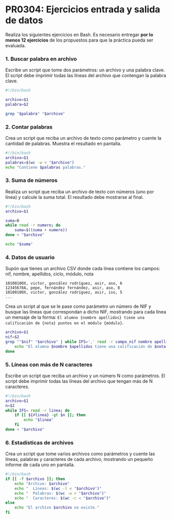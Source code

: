 # PR0304: Ejercicios entrada y salida de datos

Realiza los siguientes ejercicios en Bash. Es necesario entregar **por lo menos 12 ejercicios** de los propuestos para que la práctica pueda ser evaluada.

### 1. Buscar palabra en archivo

Escribe un script que tome dos parámetros: un archivo y una palabra clave. El script debe imprimir todas las líneas del archivo que contengan la palabra clave.

```bash
#!/bin/bash

archivo=$1
palabra=$2

grep "$palabra" "$archivo"
```

### 2. Contar palabras

Crea un script que reciba un archivo de texto como parámetro y cuente la cantidad de palabras. Muestra el resultado en pantalla.

```bash
#!/bin/bash
archivo=$1
palabras=$(wc -w < "$archivo")
echo "Contiene $palabras palabras."
```
### 3. Suma de números

Realiza un script que reciba un archivo de texto con números (uno por línea) y calcule la suma total. El resultado debe mostrarse al final.

```bash
#!/bin/bash
archivo=$1

suma=0
while read -r numero; do
    suma=$((suma + numero))
done < "$archivo"

echo "$suma"
```
### 4. Datos de usuario

Supón que tienes un archivo CSV donde cada línea contiene los campos: nif, nombre, apellidos, ciclo, módulo, nota

```csv
10100100X, victor, gonzález rodríguez, asir, aso, 6
12345678A, pepe, fernández fernández, asir, aso, 8
10100100X, victor, gonzález rodríguez, asir, iso, 5
...

```

Crea un script al que se le pase como parámetro un número de NIF y busque las líneas que correspondan a dicho NIF, mostrando para cada línea un mensaje de la forma: `El alumno {nombre apellidos} tiene una calificación de {nota} puntos en el módulo {módulo}`.

```bash
archivo=$1
nif=$2
grep "^$nif" "$archivo" | while IFS=',' read -r campo_nif nombre apellidos ciclo modulo nota; do
    echo "El alumno $nombre $apellidos tiene una calificación de $nota puntos en el módulo $modulo."
done
```
### 5. Líneas con más de N caracteres

Escribe un script que reciba un archivo y un número N como parámetros. El script debe imprimir todas las líneas del archivo que tengan más de N caracteres.

```bash
#!/bin/bash
archivo=$1
n=$2
while IFS= read -r linea; do
    if [[ ${#linea} -gt $n ]]; then
        echo "$linea"
    fi
done < "$archivo"
```
### 6. Estadísticas de archivos

Crea un script que tome varios archivos como parámetros y cuente las líneas, palabras y caracteres de cada archivo, mostrando un pequeño informe de cada uno en pantalla.

```bash
#!/bin/bash
if [[ -f $archivo ]]; then
    echo "Archivo: $archivo"
    echo "  Líneas: $(wc -l < "$archivo")"
    echo "  Palabras: $(wc -w < "$archivo")"
    echo "  Caracteres: $(wc -c < "$archivo")"
else
    echo "El archivo $archivo no existe."
fi
```
